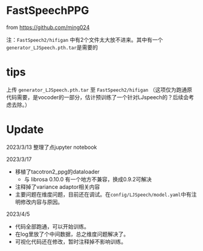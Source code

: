 # FastSpeechPPG

from https://github.com/ming024

注：`FastSpeech2/hifigan` 中有2个文件太大放不进来。其中有一个`generator_LJSpeech.pth.tar`是需要的

# tips  

上传 `generator_LJSpeech.pth.tar` 至 `FastSpeech2/hifigan` （这项仅为跑通原代码需要，是vocoder的一部分，估计预训练了一个针对LJspeech的？后续会考虑去除。）

# Update
2023/3/13 整理了点jupyter notebook  

2023/3/17 
- 移植了tacotron2_ppg的dataloader
  - 与 librosa 0.10.0 有一个地方不兼容，换成0.9.2可解决
- 注释掉了variance adaptor相关内容
- 主要问题在维度问题，目前还在调试。在`config/LJSpeech/model.yaml`中有注明修改内容与原因。

2023/4/5
- 代码全部跑通，可以开始训练。
- 在log里放了个中间数据，总之维度问题解决了。
- 可视化代码还在修改，暂时注释掉不影响训练。
